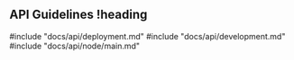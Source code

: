 ## API Guidelines !heading

#include "docs/api/deployment.md"
#include "docs/api/development.md"
#include "docs/api/node/main.md"